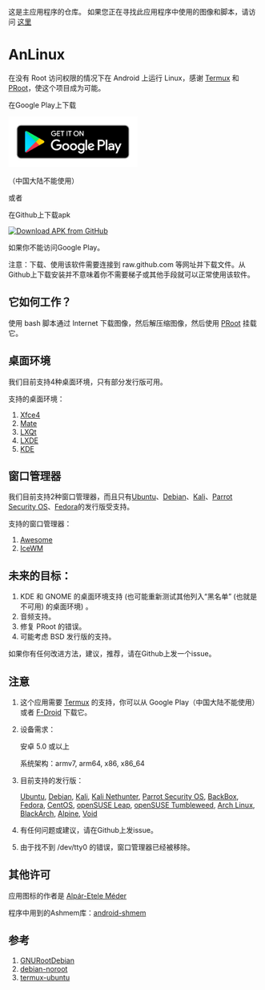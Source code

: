 这是主应用程序的仓库。 如果您正在寻找此应用程序中使用的图像和脚本，请访问 [这里](https://github.com/EXALAB/AnLinux-Resources)

# AnLinux
在没有 Root 访问权限的情况下在 Android 上运行 Linux，感谢 [Termux](https://github.com/termux/termux-app) 和 [PRoot](https://github.com/proot-me/PRoot)，使这个项目成为可能。

在Google Play上下载

<a href='https://play.google.com/store/apps/details?id=exa.lnx.a'><img alt='Get it on Google Play' src='/en_badge_web_generic.png' height="100"/></a>

（中国大陆不能使用）

或者

在Github上下载apk

[<img src="https://user-images.githubusercontent.com/663460/26973090-f8fdc986-4d14-11e7-995a-e7c5e79ed925.png" alt="Download APK from GitHub" height="100">](https://github.com/EXALAB/AnLinux-App/releases/latest) 

如果你不能访问Google Play。

注意：下载、使用该软件需要连接到 raw.github.com 等网址并下载文件。从Github上下载安装并不意味着你不需要梯子或其他手段就可以正常使用该软件。



## 它如何工作？

使用 bash 脚本通过 Internet 下载图像，然后解压缩图像，然后使用 [PRoot](https://github.com/proot-me/PRoot) 挂载它。



## 桌面环境

我们目前支持4种桌面环境，只有部分发行版可用。

支持的桌面环境：

1. [Xfce4](https://xfce.org)
2. [Mate](https://mate-desktop.org)
3. [LXQt](https://lxqt.org)
4. [LXDE](https://lxde.org)
5. [KDE](https://kde.org)



## 窗口管理器

我们目前支持2种窗口管理器，而且只有[Ubuntu](https://www.ubuntu.com/)、[Debian](https://www.debian.org/)、[Kali](https://www.kali.org/)、[Parrot Security OS](https://www.parrotsec.org/)、[Fedora](https://getfedora.org/)的发行版受支持。

支持的窗口管理器：

1. [Awesome](https://awesomewm.org)
2. [IceWM](https://ice-wm.org/)



## 未来的目标：

1. KDE 和 GNOME 的桌面环境支持 (也可能重新测试其他列入“黑名单” (也就是不可用) 的桌面环境) 。
2. 音频支持。
3. 修复 PRoot 的错误。
4. 可能考虑 BSD 发行版的支持。



如果你有任何改进方法，建议，推荐，请在Github上发一个issue。



## 注意

1. 这个应用需要 [Termux](https://github.com/termux/termux-app) 的支持，你可以从 Google Play（中国大陆不能使用）或者 [F-Droid](https://f-droid.org) 下载它。

2. 设备需求：

   安卓 5.0 或以上

   系统架构：armv7, arm64, x86, x86_64

3. 目前支持的发行版：

   [Ubuntu](https://www.ubuntu.com/), [Debian](https://www.debian.org/), [Kali](https://www.kali.org/), [Kali Nethunter](https://www.kali.org/kali-linux-nethunter/), [Parrot Security OS](https://www.parrotsec.org/), [BackBox](https://www.backbox.org/), [Fedora](https://getfedora.org/), [CentOS](https://www.centos.org/), [openSUSE Leap](https://www.opensuse.org/), [openSUSE Tumbleweed](https://www.opensuse.org/), [Arch Linux](https://www.archlinux.org/), [BlackArch](https://blackarch.org/), [Alpine](https://alpinelinux.org/), [Void](https://voidlinux.org/)

4. 有任何问题或建议，请在Github上发issue。

5. 由于找不到 /dev/tty0 的错误，窗口管理器已经被移除。



## 其他许可

应用图标的作者是 [Alpár-Etele Méder](https://www.iconfinder.com/pocike) 

程序中用到的Ashmem库：[android-shmem](https://github.com/pelya/android-shmem)



## 参考

1. [GNURootDebian](https://github.com/corbinlc/GNURootDebian)
2. [debian-noroot](https://github.com/pelya/debian-noroot)
3. [termux-ubuntu](https://github.com/Neo-Oli/termux-ubuntu)
